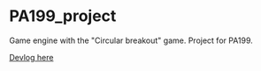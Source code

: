 # PA199_project

Game engine with the "Circular breakout" game. Project for PA199.

[Devlog here](devlog.md)